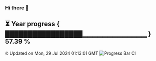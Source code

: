 ### Hi there 👋
⏳ Year progress { █████████████████▁▁▁▁▁▁▁▁▁▁▁▁▁ } 57.39 %
---
⏰ Updated on Mon, 29 Jul 2024 01:13:01 GMT
![Progress Bar CI](https://github.com/liununu/liununu/workflows/Progress%20Bar%20CI/badge.svg)
